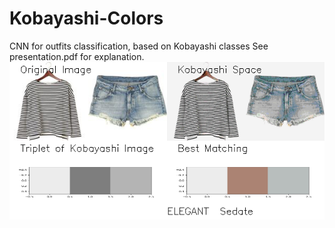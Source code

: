 # Kobayashi-Colors
CNN for outfits classification, based on Kobayashi classes 
See presentation.pdf for explanation.
![alt text](https://github.com/FedeNoce/Kobayashi-Colors/blob/main/Example.png)
